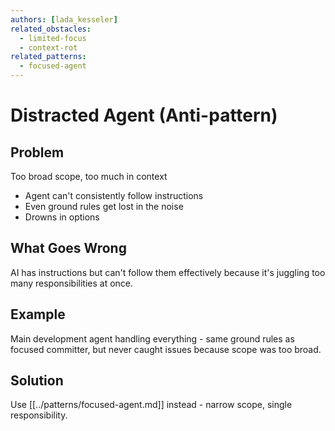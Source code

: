 ```yaml
---
authors: [lada_kesseler]
related_obstacles:
  - limited-focus
  - context-rot
related_patterns:
  - focused-agent
---
```


# Distracted Agent (Anti-pattern)

## Problem
Too broad scope, too much in context
- Agent can't consistently follow instructions
- Even ground rules get lost in the noise
- Drowns in options

## What Goes Wrong
AI has instructions but can't follow them effectively because it's juggling too many responsibilities at once.

## Example
Main development agent handling everything - same ground rules as focused committer, but never caught issues because scope was too broad.

## Solution
Use [[../patterns/focused-agent.md]] instead - narrow scope, single responsibility.